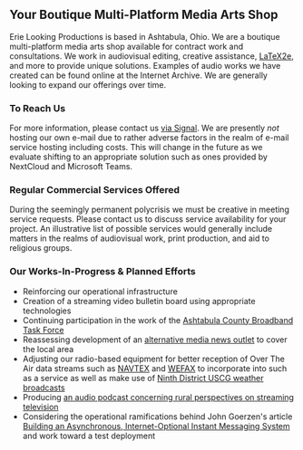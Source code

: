 ## Your Boutique Multi-Platform Media Arts Shop

Erie Looking Productions is based in Ashtabula, Ohio.  We are a boutique multi-platform media arts shop available for contract work and consultations.  We work in audiovisual editing, creative assistance, [LaTeX2e](https://simple.wikipedia.org/wiki/LaTeX), and more to provide unique solutions. Examples of audio works we have created can be found online at the Internet Archive.  We are generally looking to expand our offerings over time.

### To Reach Us

For more information, please contact us [via Signal](https://signal.me/#eu/y_Uhscjs0De-nEmLgVtbpjSO6uI60sns7LHTpJkrUvAdnEzDVuRGIqdVd1nLMBpI).  We are presently *not* hosting our own e-mail due to rather adverse factors in the realm of e-mail service hosting including costs.  This will change in the future as we evaluate shifting to an appropriate solution such as ones provided by NextCloud and Microsoft Teams.

### Regular Commercial Services Offered

During the seemingly permanent polycrisis we must be creative in meeting service requests.  Please contact us to discuss service availability for your project.  An illustrative list of possible services would generally include matters in the realms of audiovisual work, print production, and aid to religious groups.

### Our Works-In-Progress & Planned Efforts

* Reinforcing our operational infrastructure 
* Creation of a streaming video bulletin board using appropriate technologies
* Continuing participation in the work of the [Ashtabula County Broadband Task Force ](https://www.ashtabulacounty.us/767/Broadband-Taskforce) 
* Reassessing development of an [alternative media news outlet](https://en.wikipedia.org/w/index.php?title=Alternative_media&oldid=1186201779) to cover the local area
* Adjusting our radio-based equipment for better reception of Over The Air data streams such as [NAVTEX](https://en.wikipedia.org/wiki/NAVTEX) and [WEFAX](https://en.wikipedia.org/wiki/Radiofax#Weatherfax) to incorporate into such as a service as well as make use of [Ninth District USCG weather broadcasts](https://www.weather.gov/marine/uscg_broadcasts)
* Producing [an audio podcast concerning rural perspectives on streaming television](https://69admins.com/)
* Considering the operational ramifications behind John Goerzen's article [Building an Asynchronous, Internet-Optional Instant Messaging System](https://www.complete.org/building-an-asynchronous-internet-optional-instant-messaging-system/) and work toward a test deployment
